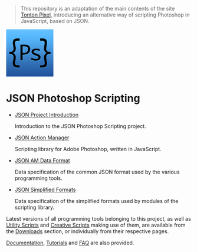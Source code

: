 > This repository is an adaptation of the main contents of the site [Tonton Pixel](http://www.tonton-pixel.com/), introducing an alternative way of scripting Photoshop in JavaScript, based on JSON.

![JSON Photoshop Scripting icon](images/json-ps-128.png)

# JSON Photoshop Scripting

- [JSON Project Introduction](JSON-Project-Introduction)

  Introduction to the JSON Photoshop Scripting project.

- [JSON Action Manager](JSON-Action-Manager)

  Scripting library for Adobe Photoshop, written in JavaScript.

- [JSON AM Data Format](JSON-AM-Data-Format)

  Data specification of the common JSON format used by the various programming tools.

- [JSON Simplified Formats](JSON-Simplified-Formats)

  Data specification of the simplified formats used by modules of the scripting library.

Latest versions of all programming tools belonging to this project, as well as [Utility Scripts](Utility-Scripts) and [Creative Scripts](Creative-Scripts) making use of them, are available from the [Downloads](Downloads) section, or individually from their respective pages.

[Documentation](Documentation), [Tutorials](Tutorials) and [FAQ](FAQ) are also provided.
